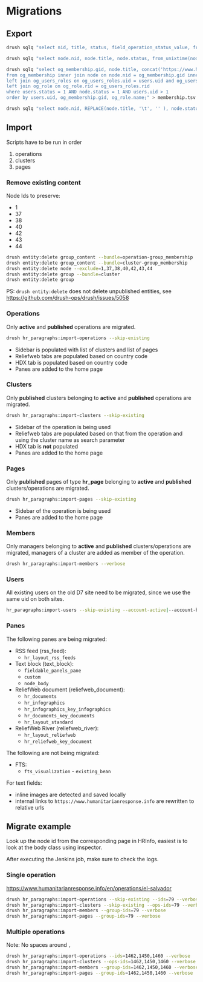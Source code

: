 # Migrations

## Export

```bash
drush sqlq "select nid, title, status, field_operation_status_value, from_unixtime(changed), concat('https://www.humanitarianresponse.info/node/', nid), field_iso3_value from node left join field_data_field_operation_status operation_status on operation_status.entity_id = node.nid left join field_data_field_country country on country.entity_id = node.nid left join field_data_field_iso3 iso3 on iso3.entity_id = country.field_country_target_id where type = 'hr_operation';" > operations.tsv

drush sqlq "select node.nid, node.title, node.status, from_unixtime(node.changed), concat('https://www.humanitarianresponse.info/node/', node.nid), operation.title, operation.status, field_operation_status_value, concat('https://www.humanitarianresponse.info/node/', operation.nid), operation.nid from node inner join og_membership on og_membership.etid = node.nid inner join node operation on og_membership.gid = operation.nid inner join field_data_field_operation_status operation_status on operation_status.entity_id = operation.nid where node.type = 'hr_bundle';" > clusters.tsv

drush sqlq "select og_membership.gid, node.title, concat('https://www.humanitarianresponse.info/node/', node.nid), etid, users.name, users.mail, users.status, concat('https://www.humanitarianresponse.info/user/', users.uid), og_users_roles.rid, og_role.name
from og_membership inner join node on node.nid = og_membership.gid inner join users on users.uid = og_membership.etid
left join og_users_roles on og_users_roles.uid = users.uid and og_users_roles.gid = og_membership.gid
left join og_role on og_role.rid = og_users_roles.rid
where users.status = 1 AND node.status = 1 AND users.uid > 1
order by users.uid, og_membership.gid, og_role.name;" > membership.tsv

drush sqlq "select node.nid, REPLACE(node.title, '\t', '' ), node.status, node.type, from_unixtime(node.changed), users.name, users.mail, concat('https://www.humanitarianresponse.info/node/', node.nid), operation.title, concat('https://www.humanitarianresponse.info/node/', operation.nid), operation.nid, operation.type from node inner join og_membership on og_membership.etid = node.nid inner join node operation on og_membership.gid = operation.nid inner join users on users.uid = node.uid where node.type = 'hr_page';" > pages.tsv
```

## Import

Scripts have to be run in order

1. operations
2. clusters
3. pages

### Remove existing content

Node Ids to preserve:
- 1
- 37
- 38
- 40
- 42
- 43
- 44

```bash
drush entity:delete group_content --bundle=operation-group_membership
drush entity:delete group_content --bundle=cluster-group_membership
drush entity:delete node --exclude=1,37,38,40,42,43,44
drush entity:delete group --bundle=cluster
drush entity:delete group
```

PS: `drush entity:delete` does not delete unpublished entities, see https://github.com/drush-ops/drush/issues/5058

### Operations

Only **active** and **published** operations are migrated.

```bash
drush hr_paragraphs:import-operations --skip-existing
```

- Sidebar is populated with list of clusters and list of pages
- Reliefweb tabs are populated based on country code
- HDX tab is populated based on country code
- Panes are added to the home page

### Clusters

Only **published** clusters belonging to **active** and **published** operations are migrated.

```bash
drush hr_paragraphs:import-clusters --skip-existing
```

- Sidebar of the operation is being used
- Reliefweb tabs are populated based on that from the operation and using the cluster name as search parameter
- HDX tab is **not** populated
- Panes are added to the home page

### Pages

Only **published** pages of type **hr_page** belonging to **active** and **published** clusters/operations are migrated.

```bash
drush hr_paragraphs:import-pages --skip-existing
```

- Sidebar of the operation is being used
- Panes are added to the home page

### Members

Only managers belonging to **active** and **published** clusters/operations are migrated,
managers of a cluster are added as member of the operation.

```bash
drush hr_paragraphs:import-members --verbose
```

### Users

All existing users on the old D7 site need to be migrated, since we use the same uid on both sites.

```bash
hr_paragraphs:import-users --skip-existing --account-active|--account-blocked --ids=1,2,3 --group-ids=7,8,9
```

### Panes

The following panes are being migrated:

- RSS feed (rss_feed):
  * `hr_layout_rss_feeds`
- Text block (text_block):
  * `fieldable_panels_pane`
  * `custom`
  * `node_body`
- ReliefWeb document (reliefweb_document):
  * `hr_documents`
  * `hr_infographics`
  * `hr_infographics_key_infographics`
  * `hr_documents_key_documents`
  * `hr_layout_standard`
- ReliefWeb River (reliefweb_river):
  * `hr_layout_reliefweb`
  * `hr_reliefweb_key_document`

The following are not being migrated:

- FTS:
  * `fts_visualization`
  *-* `existing_bean`

For text fields:

- inline images are detected and saved locally
- internal links to `https://www.humanitarianresponse.info` are rewritten to relative urls

## Migrate example

Look up the node id from the corresponding page in HRInfo, easiest is to look at the body class using inspector.

After executing the Jenkins job, make sure to check the logs.

### Single operation

https://www.humanitarianresponse.info/en/operations/el-salvador

```bash
drush hr_paragraphs:import-operations --skip-existing --ids=79 --verbose
drush hr_paragraphs:import-clusters --skip-existing --ops-ids=79 --verbose
drush hr_paragraphs:import-members --group-ids=79 --verbose
drush hr_paragraphs:import-pages --group-ids=79 --verbose
```

### Multiple operations

Note: No spaces around `,`

```bash
drush hr_paragraphs:import-operations --ids=1462,1450,1460 --verbose
drush hr_paragraphs:import-clusters --ops-ids=1462,1450,1460 --verbose
drush hr_paragraphs:import-members --group-ids=1462,1450,1460 --verbose
drush hr_paragraphs:import-pages --group-ids=1462,1450,1460 --verbose
```
